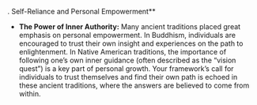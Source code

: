 
. Self-Reliance and Personal Empowerment**

- **The Power of Inner Authority:** Many ancient traditions placed great emphasis on personal empowerment. In Buddhism, individuals are encouraged to trust their own insight and experiences on the path to enlightenment. In Native American traditions, the importance of following one’s own inner guidance (often described as the “vision quest”) is a key part of personal growth. Your framework’s call for individuals to trust themselves and find their own path is echoed in these ancient traditions, where the answers are believed to come from within.